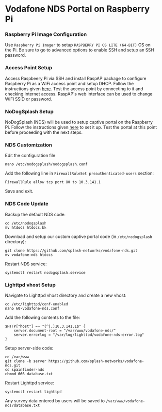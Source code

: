 # Vodafone NDS Portal on Raspberry Pi

### Raspberry Pi Image Configuration

Use `Raspberry Pi Imager` to setup `RASPBERRY PI OS LITE (64-BIT)` OS on the Pi. Be sure to go to advanced options to enable SSH and setup an SSH password.

### Access Point Setup

Access Raspbeery Pi via SSH and install RaspAP package to configure Raspberry Pi as a WiFi access point and setup DHCP. Follow the instructions given [here](https://docs.raspap.com/). Test the access point by connecting to it and checking internet access. RaspAP's web interface can be used to change WiFi SSID or password.

### NoDogSplash Setup

NoDogSplash (NDS) will be used to setup captive portal on the Raspberry Pi. Follow the instructions given [here](https://docs.raspap.com/captive/) to set it up. Test the portal at this point before proceeding with the next steps.

### NDS Customization

Edit the configuration file

```
nano /etc/nodogsplash/nodogsplash.conf
```

Add the following line in `FirewallRuleSet preauthenticated-users` section:

```
FirewallRule allow tcp port 80 to 10.3.141.1
```

Save and exit.

### NDS Code Update

Backup the default NDS code:

```
cd /etc/nodogsplash
mv htdocs htdocs.bk
```

Download and setup our custom captive portal code (in `/etc/nodogsplash` directory):

```
git clone https://github.com/splash-networks/vodafone-nds.git
mv vodafone-nds htdocs
```

Restart NDS service:

```
systemctl restart nodogsplash.service
```

### Lighttpd vhost Setup

Navigate to Lighttpd vhost directory and create a new vhost:

```
cd /etc/lighttpd/conf-enabled
nano 60-vodafone-nds.conf
```

Add the following contents to the file:

```
$HTTP["host"] =~ "(^|.)10.3.141.1$" {
    server.document-root = "/var/www/vodafone-nds/"
    server.errorlog = "/var/log/lighttpd/vodafone-nds-error.log"
}
```

Setup server-side code:

```
cd /var/www
git clone -b server https://github.com/splash-networks/vodafone-nds.git
cd spainfinder-nds
chmod 666 database.txt
```

Restart Lighttpd service:

```
systemctl restart lighttpd
```

Any survey data entered by users will be saved to `/var/www/vodafone-nds/database.txt`
